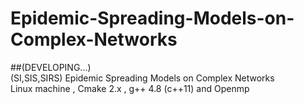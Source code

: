 # Epidemic-Spreading-Models-on-Complex-Networks
##(DEVELOPING...)
<br>
(SI,SIS,SIRS) Epidemic Spreading Models on Complex Networks
<br>
Linux machine , Cmake 2.x , g++ 4.8 (c++11) and Openmp
